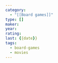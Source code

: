 ```yaml
---
category:
  - "[[Board games]]"
type: []
maker: 
year: 
rating: 
last: {{date}}
tags:
  - board-games
  - movies
---
```

